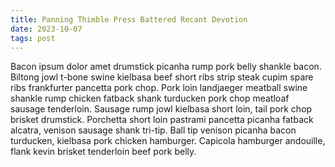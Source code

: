 ```yaml
---
title: Panning Thimble Press Battered Recant Devotion
date: 2023-10-07
tags: post
---
```


Bacon ipsum dolor amet drumstick picanha rump pork belly shankle bacon.  Biltong jowl t-bone swine kielbasa beef short ribs strip steak cupim spare ribs frankfurter pancetta pork chop.  Pork loin landjaeger meatball swine shankle rump chicken fatback shank turducken pork chop meatloaf sausage tenderloin.  Sausage rump jowl kielbasa short loin, tail pork chop brisket drumstick.  Porchetta short loin pastrami pancetta picanha fatback alcatra, venison sausage shank tri-tip.  Ball tip venison picanha bacon turducken, kielbasa pork chicken hamburger.  Capicola hamburger andouille, flank kevin brisket tenderloin beef pork belly.